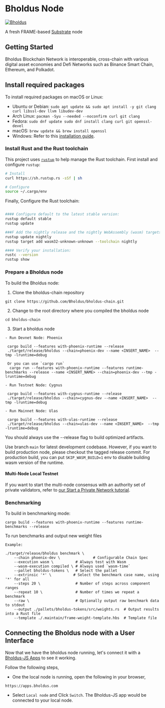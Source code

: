 # Bholdus Node

[![Bholdus](https://img.shields.io/badge/Bholdus-brightgreen?logo=Parity%20Substrate)](https://apps.bholdus.com/)

A fresh FRAME-based [Substrate](https://www.substrate.io/) node

## Getting Started

Bholdus Blockchain Network is interoperable, cross-chain with various digital asset economies and Defi Networks such as Binance Smart Chain, Ethereum, and Polkadot.

## Install required packages

To install required packages on macOS or Linux:

- Ubuntu or Debian: ```sudo apt update && sudo apt install -y git clang curl libssl-dev llvm libudev-dev```
- Arch Linux:	```pacman -Syu --needed --noconfirm curl git clang```
- Fedora:	```sudo dnf update sudo dnf install clang curl git openssl-devel```
- macOS: ```brew update && brew install openssl```
- Windows: Refer to this [installation guide](https://docs.substrate.io/v3/getting-started/windows-users/).

### Install Rust and the Rust toolchain

This project uses [`rustup`](https://rustup.rs/) to help manage the Rust toolchain. First install
and configure `rustup`:

```bash
# Install
curl https://sh.rustup.rs -sSf | sh

# Configure
source ~/.cargo/env
```

Finally, Configure the Rust toolchain:

```bash

#### Configure default to the latest stable version:
rustup default stable
rustup update

###F Add the nightly release and the nightly WebAssembly (wasm) targets:
rustup update nightly
rustup target add wasm32-unknown-unknown --toolchain nightly

#### Verify your installation:
rustc --version
rustup show

```

### Prepare a Bholdus node

To build the Bholdus node:

1. Clone the bholdus-chain repository

```
git clone https://github.com/Bholdus/bholdus-chain.git

```
2. Change to the root directory where you compiled the bholdus node

```
cd bholdus-chain
```
3. Start a bholdus node

```
- Run Devnet Node: Phoenix

 cargo build --features with-phoenix-runtime --release
 ./target/release/bholdus --chain=phoenix-dev --name <INSERT_NAME>  --tmp -lruntime=debug

 Or you can use `cargo run`
  cargo run --features with-phoenix-runtime --features runtime-benchmarks --release --name <INSERT_NAME> --chain=phoenix-dev --tmp -lruntime=debug

- Run Testnet Node: Cygnus

 cargo build --features with-cygnus-runtime --release
 ./target/release/bholdus --chain=cygnus-dev --name <INSERT_NAME>  --tmp -lruntime=debug

- Run Mainnet Node: Ulas

 cargo build --features with-ulas-runtime --release
 ./target/release/bholdus --chain=ulas-dev --name <INSERT_NAME>  --tmp -lruntime=debug

```
You should always use the --release flag to build optimized artifacts.

Use branch `main` for latest development codebase. However, if you want to build production node, please checkout the tagged release commit. For production build, you can put `SKIP_WASM_BUILD=1` env to disable building wasm version of the runtime.

#### Multi-Node Local Testnet
If you want to start the multi-node consensus with an authority set of private validators, refer to [our Start a Private Network tutorial](https://substrate.dev/docs/en/tutorials/start-a-private-network/).


### Benchmarking

To build in benchmarking mode:
```
cargo build --features with-phoenix-runtime --features runtime-benchmarks --release
```

To run benchmarks and output new weight files

```
Example:

./target/release/bholdus benchmark \
    --chain phoenix-dev \               # Configurable Chain Spec
    --execution wasm \          # Always test with Wasm
    --wasm-execution compiled \ # Always used `wasm-time`
    --pallet bholdus-tokens \   # Select the pallet
    --extrinsic '*' \          # Select the benchmark case name, using '*' for all
    --steps 20 \                # Number of steps across component ranges
    --repeat 10 \               # Number of times we repeat a benchmark
    --raw \                     # Optionally output raw benchmark data to stdout
    --output ./pallets/bholdus-tokens/src/weights.rs  # Output results into a Rust file
    --template ./.maintain/frame-weight-template.hbs  # Template file

```


## Connecting the Bholdus node with a User Interface

Now that we have the bholdus node running, let's connect it with a [Bholdus-JS Apps](https://apps.bholdus.com/) to see it working.

Follow the following steps,
- One the local node is running, open the following in your browser,
```
https://apps.bholdus.com
```
- Select `Local node` and  Click `Switch`. The Bholdus-JS app would be connected to your local node.








